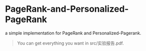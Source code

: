 # PageRank-and-Personalized-PageRank
a simple implementation for PageRank and Personalized-Pagerank.

> You can get everything you want in src/实验报告.pdf.
